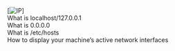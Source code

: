 [![IP](https://camo.githubusercontent.com/60b5fdbbdbcb5caa2938ca4e8d807df7c75c554b2540089b9c07cd639cca491b/68747470733a2f2f73332e616d617a6f6e6177732e636f6d2f696e7472616e65742d70726f6a656374732d66696c65732f686f6c626572746f6e7363686f6f6c2d73797361646d696e5f6465766f70732f3238352f73376b704e59712e706e67)]  
What is localhost/127.0.0.1 <br>
What is 0.0.0.0 <br>
What is /etc/hosts <br>
How to display your machine’s active network interfaces <br>
